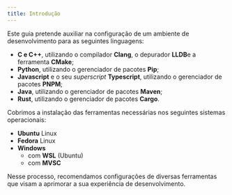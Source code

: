 ```yaml
---
title: Introdução
---
```


Este guia pretende auxiliar na configuração de um ambiente de
desenvolvimento para as seguintes linguagens:

- **C e C++**, utilizando o compilador **Clang**, o depurador **LLDB**e a
  ferramenta **CMake**;
- **Python**, utilizando o gerenciador de pacotes **Pip**;
- **Javascript** e o seu _superscript_ **Typescript**, utilizando o
  gerenciador de pacotes **PNPM**;
- **Java**, utilizando o gerenciador de pacotes **Maven**;
- **Rust**, utilizando o gerenciador de pacotes **Cargo**.

Cobrimos a instalação das ferramentas necessárias nos seguintes sistemas operacionais:

- **Ubuntu** Linux
- **Fedora** Linux
- **Windows**
  - com **WSL** (Ubuntu)
  - com **MVSC**

Nesse processo, recomendamos configurações de diversas ferramentas que visam
a aprimorar a sua experiência de desenvolvimento.
